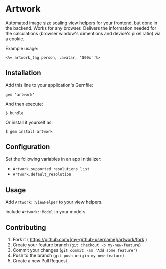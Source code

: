 # Artwork

Automated image size scaling view helpers for your frontend, but done in the
backend. Works for any browser. Delivers the information needed for the
calculations (browser window's dimentions and device's pixel ratio) via a
cookie.

Example usage:

    <%= artwork_tag person, :avatar, '100x' %>

## Installation

Add this line to your application's Gemfile:

    gem 'artwork'

And then execute:

    $ bundle

Or install it yourself as:

    $ gem install artwork

## Configuration

Set the following variables in an app initializer:

- `Artwork.supported_resolutions_list`
- `Artwork.default_resolution`

## Usage

Add `Artwork::ViewHelper` to your view helpers.

Include `Artwork::Model` in your models.

## Contributing

1. Fork it ( https://github.com/[my-github-username]/artwork/fork )
2. Create your feature branch (`git checkout -b my-new-feature`)
3. Commit your changes (`git commit -am 'Add some feature'`)
4. Push to the branch (`git push origin my-new-feature`)
5. Create a new Pull Request
